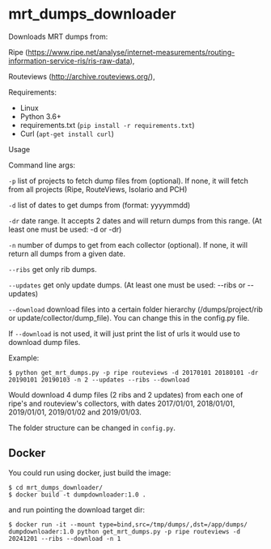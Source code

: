# mrt_dumps_downloader

Downloads MRT dumps from: 

Ripe (https://www.ripe.net/analyse/internet-measurements/routing-information-service-ris/ris-raw-data), 

Routeviews (http://archive.routeviews.org/), 

Requirements:
 - Linux
 - Python 3.6+
 - requirements.txt (`pip install -r requirements.txt`)
 - Curl (`apt-get install curl`)
 
 Usage
 
 Command line args:
 
 `-p` list of projects to fetch dump files from (optional). If none, it will fetch from all projects (Ripe, RouteViews, Isolario and PCH)

 `-d` list of dates to get dumps from (format: yyyymmdd)

 `-dr` date range. It accepts 2 dates and will return dumps from this range. (At least one must be used: -d or -dr)

 `-n` number of dumps to get from each collector (optional). If none, it will return all dumps from a given date.

 `--ribs` get only rib dumps.

 `--updates` get only update dumps. (At least one must be used: --ribs or --updates)

 `--download` download files into a certain folder hierarchy (/dumps/project/rib or update/collector/dump_file). You can change this in the config.py file.
 
 If `--download` is not used, it will just print the list of urls it would use to download dump files.
 
 Example:
 
 `$ python get_mrt_dumps.py -p ripe routeviews -d 20170101 20180101 -dr 20190101 20190103 -n 2 --updates --ribs --download`
 
 Would download 4 dump files (2 ribs and 2 updates) from each one of ripe's and routeview's collectors, with dates 2017/01/01, 2018/01/01, 2019/01/01, 2019/01/02 and 2019/01/03.
 
 The folder structure can be changed in `config.py`.

## Docker

You could run using docker, just build the image:

```
$ cd mrt_dumps_downloader/ 
$ docker build -t dumpdownloader:1.0 .  
```

and run pointing the download target dir:

`$ docker run -it --mount type=bind,src=/tmp/dumps/,dst=/app/dumps/ dumpdownloader:1.0 python get_mrt_dumps.py -p ripe routeviews -d 20241201 --ribs --download -n 1`




